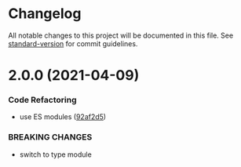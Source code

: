 # Changelog

All notable changes to this project will be documented in this file. See [standard-version](https://github.com/conventional-changelog/standard-version) for commit guidelines.

# 2.0.0 (2021-04-09)


### Code Refactoring

* use ES modules ([92af2d5](https://github.com/dmnsgn/event-utils/commit/92af2d5a5d1fd405bfcf21366715b2ab1be66df1))


### BREAKING CHANGES

* switch to type module
